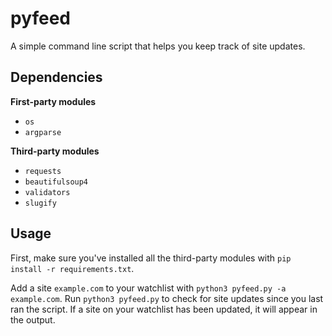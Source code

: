 # pyfeed

A simple command line script that helps you keep track of site updates.

## Dependencies

**First-party modules**

- `os`
- `argparse`

**Third-party modules**

- `requests`
- `beautifulsoup4`
- `validators`
- `slugify`

## Usage

First, make sure you've installed all the third-party modules with `pip install -r requirements.txt`.

Add a site `example.com` to your watchlist with `python3 pyfeed.py -a example.com`. Run `python3 pyfeed.py` to check for site updates since you last ran the script. If a site on your watchlist has been updated, it will appear in the output.
